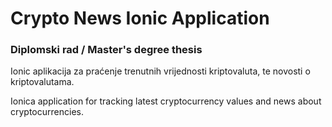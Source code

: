 # Crypto News Ionic Application

### Diplomski rad / Master's degree thesis

Ionic aplikacija za praćenje trenutnih vrijednosti kriptovaluta, te novosti o kriptovalutama.

Ionica application for tracking latest cryptocurrency values and news about cryptocurrencies.
